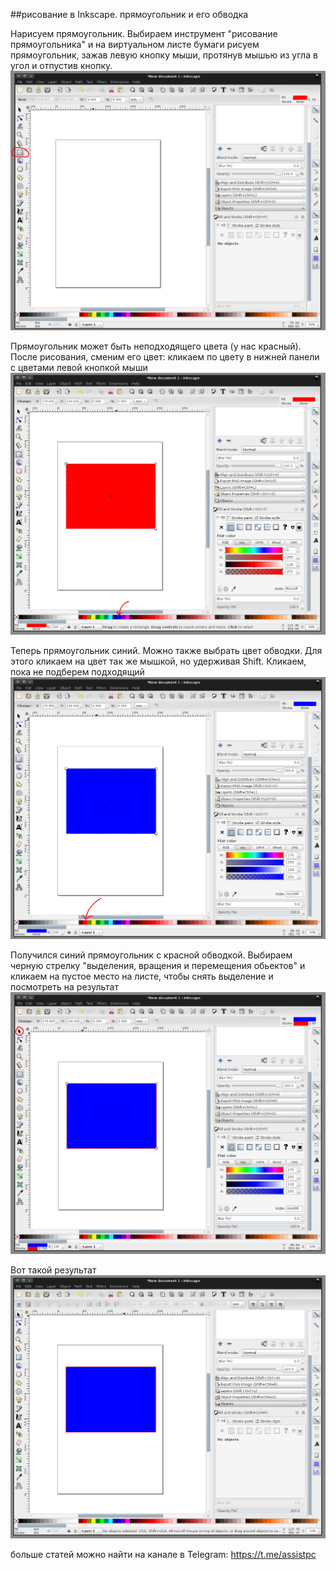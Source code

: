 ##рисование в Inkscape. прямоугольник и его обводка
  
Нарисуем прямоугольник. Выбираем инструмент "рисование прямоугольника" и на виртуальном листе бумаги рисуем прямоугольник, зажав левую кнопку мыши, протянув мышью из угла в угол и отпустив кнопку.  
![img](data/1.png)
  
Прямоугольник может быть неподходящего цвета (у нас красный). После рисования, сменим его цвет: кликаем по цвету в нижней панели с цветами левой кнопкой мыши  
![img](data/2.png)
  
Теперь прямоугольник синий. Можно также выбрать цвет обводки. Для этого кликаем на цвет так же мышкой, но удерживая Shift. Кликаем, пока не подберем подходящий  
![img](data/3.png)
  
Получился синий прямоугольник с красной обводкой. Выбираем черную стрелку "выделения, вращения и перемещения обьектов" и кликаем на пустое место на листе, чтобы снять выделение и посмотреть на результат  
![img](data/4.png)
  
Вот такой результат  
![img](data/5.png)
  
больше статей можно найти на канале в Telegram: https://t.me/assistpc  
